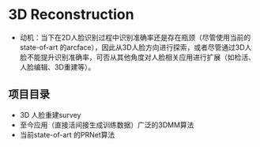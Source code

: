 # 3D Reconstruction

* 动机：当下在2D人脸识别过程中识别准确率还是存在瓶颈（尽管使用当前的state-of-art 的arcface），因此从3D人脸方向进行探索，或者尽管通过3D人脸不能提升识别准确率，可否从其他角度对人脸相关应用进行扩展（如检活、人脸编辑、3D重建等）。

## 项目目录

* 3D 人脸重建survey
* 至今应用（直接活间接生成训练数据）广泛的3DMM算法   
* 当前state-of-art 的PRNet算法	

